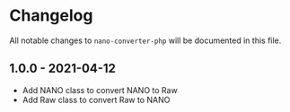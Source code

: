 # Changelog

All notable changes to `nano-converter-php` will be documented in this file.

## 1.0.0 - 2021-04-12

- Add NANO class to convert NANO to Raw
- Add Raw class to convert Raw to NANO
